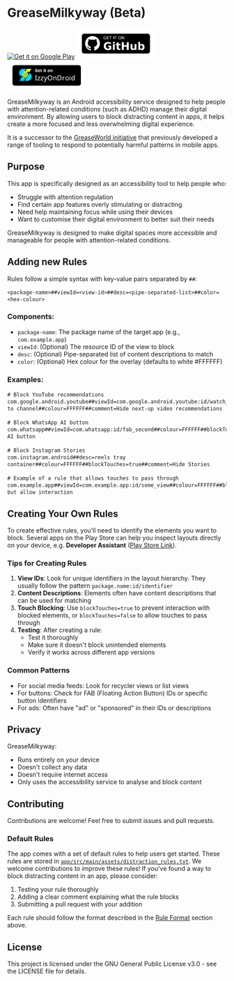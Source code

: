 # GreaseMilkyway (Beta)

<a href='https://play.google.com/store/apps/details?id=net.kollnig.greasemilkyway'><img height=70 alt='Get it on Google Play' src='https://play.google.com/intl/en_us/badges/images/generic/en_badge_web_generic.png'/></a>
<a href='https://github.com/kasnder/GreaseMilkyway/releases/latest'><img height=70 alt='Get it on Github' src='https://raw.githubusercontent.com/TrackerControl/tracker-control-android/master/images/get-it-on-github.png'/></a>
<a href='https://apt.izzysoft.de/fdroid/index/apk/net.kollnig.greasemilkyway'><img height=70 alt='Get it on IzzyOnDroid' src='https://raw.githubusercontent.com/TrackerControl/tracker-control-android/master/images/get-it-on-izzy.png'/></a>

GreaseMilkyway is an Android accessibility service designed to help people with attention-related conditions (such as ADHD) manage their digital environment. By allowing users to block distracting content in apps, it helps create a more focused and less overwhelming digital experience.

It is a successor to the [GreaseWorld initiative](https://greaseuniverse.github.io) that previously developed a range of tooling to respond to potentially harmful patterns in mobile apps.

## Purpose

This app is specifically designed as an accessibility tool to help people who:
- Struggle with attention regulation
- Find certain app features overly stimulating or distracting
- Need help maintaining focus while using their devices
- Want to customise their digital environment to better suit their needs

GreaseMilkyway is designed to make digital spaces more accessible and manageable for people with attention-related conditions.

## Adding new Rules

Rules follow a simple syntax with key-value pairs separated by `##`:

```
<package-name>##viewId=<view-id>##desc=<pipe-separated-list>##color=<hex-colour>
```

### Components:

- `package-name`: The package name of the target app (e.g., `com.example.app`)
- `viewId`: (Optional) The resource ID of the view to block
- `desc`: (Optional) Pipe-separated list of content descriptions to match
- `color`: (Optional) Hex colour for the overlay (defaults to white #FFFFFF)

### Examples:

```
# Block YouTube recommendations
com.google.android.youtube##viewId=com.google.android.youtube:id/watch_list##desc=Shorts|Go to channel##colour=FFFFFF##comment=Hide next-up video recommendations

# Block WhatsApp AI button
com.whatsapp##viewId=com.whatsapp:id/fab_second##colour=FFFFFF##blockTouches=true##comment=Hide AI button

# Block Instagram Stories
com.instagram.android##desc=reels tray container##colour=FFFFFF##blockTouches=true##comment=Hide Stories

# Example of a rule that allows touches to pass through
com.example.app##viewId=com.example.app:id/some_view##colour=FFFFFF##blockTouches=false##comment=Hide but allow interaction
```

## Creating Your Own Rules

To create effective rules, you'll need to identify the elements you want to block.  Several apps on the Play Store can help you inspect layouts directly on your device, e.g. **Developer Assistant** ([Play Store Link](https://play.google.com/store/apps/details?id=com.appsisle.developerassistant)).

### Tips for Creating Rules

1. **View IDs**: Look for unique identifiers in the layout hierarchy. They usually follow the pattern `package.name:id/identifier`
2. **Content Descriptions**: Elements often have content descriptions that can be used for matching
3. **Touch Blocking**: Use `blockTouches=true` to prevent interaction with blocked elements, or `blockTouches=false` to allow touches to pass through
4. **Testing**: After creating a rule:
   - Test it thoroughly
   - Make sure it doesn't block unintended elements
   - Verify it works across different app versions

### Common Patterns

- For social media feeds: Look for recycler views or list views
- For buttons: Check for FAB (Floating Action Button) IDs or specific button identifiers
- For ads: Often have "ad" or "sponsored" in their IDs or descriptions

## Privacy

GreaseMilkyway:
- Runs entirely on your device
- Doesn't collect any data
- Doesn't require internet access
- Only uses the accessibility service to analyse and block content

## Contributing

Contributions are welcome! Feel free to submit issues and pull requests.

### Default Rules

The app comes with a set of default rules to help users get started. These rules are stored in [`app/src/main/assets/distraction_rules.txt`](app/src/main/assets/distraction_rules.txt). We welcome contributions to improve these rules! If you've found a way to block distracting content in an app, please consider:

1. Testing your rule thoroughly
2. Adding a clear comment explaining what the rule blocks
3. Submitting a pull request with your addition

Each rule should follow the format described in the [Rule Format](#rule-format) section above.

## License

This project is licensed under the GNU General Public License v3.0 - see the LICENSE file for details. 
